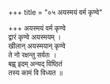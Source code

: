 +++
title = "०५ अयस्मयं वर्म कृण्वे"

+++
अयस्मयं वर्म कृण्वे  
द्वारं कृण्वे अयस्मयम् ।  
खीलान् अयस्मयान् कृण्वे  
ते नो रक्षन्तु सर्वतः ।  
बह्व् इदम् अन्यद् विष्ठितं  
तस्य कामं वि विध्यत ॥